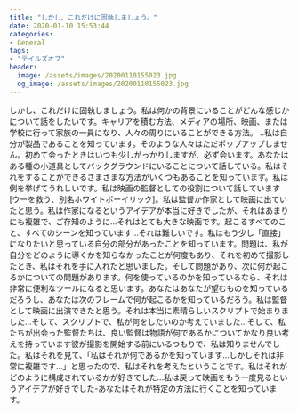 ```yaml
---
title: "しかし、これだけに固執しましょう。"
date: 2020-01-10 15:53:44
categories:
- General
tags:
- "テイルズオブ"
header:
  image: /assets/images/20200110155023.jpg
  og_image: /assets/images/20200110155023.jpg
---
```


しかし、これだけに固執しましょう。私は何かの背景にいることがどんな感じかについて話をしたいです。キャリアを積む方法、メディアの場所、映画、または学校に行って家族の一員になり、人々の周りにいることができる方法。 ..私は自分が製品であることを知っています。そのような人々はただポップアップしません。初めて会ったときはいつも少しがっかりしますが、必ず会います。あなたはある種の小道具としてバックグラウンドにいることについて話している。私はそれをすることができるさまざまな方法がいくつもあることを知っています。私は例を挙げてうれしいです。私は映画の監督としての役割について話しています[ウーを救う、別名ホワイトボーイリック]。私は監督か作家として映画に出ていたと思う。私は作家になるというアイデアが本当に好きでしたが、それはあまりにも複雑で、ご存知のように...それはとても大きな映画です。起こるすべてのこと、すべてのシーンを知っています...それは難しいです。私はもう少し「直接」になりたいと思っている自分の部分があったことを知っています。問題は、私が自分をどのように導くかを知らなかったことが何度もあり、それを初めて撮影したとき、私はそれを手に入れたと思いました。そして問題があり、次に何が起こるかについての問題があります。何を使っているのかを知っているなら、それは非常に便利なツールになると思います。あなたはあなたが望むものを知っているだろうし、あなたは次のフレームで何が起こるかを知っているだろう。私は監督として映画に出演できたと思う。それは本当に素晴らしいスクリプトで始まりました...そして、スクリプトで、私が何をしたいのか考えていました...そして、私たちが出会った監督たちは、良い監督は物語が何であるかについてかなり良い考えを持っています彼が撮影を開始する前にいるつもりで、私は知りませんでした。私はそれを見て、「私はそれが何であるかを知っています...しかしそれは非常に複雑です...」と思ったので、私はそれを考えたということです。私はそれがどのように構成されているかが好きでした...私は戻って映画をもう一度見るというアイデアが好きでした-あなたはそれが特定の方法に行くことを知っています。
